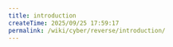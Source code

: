 ```yaml
---
title: introduction
createTime: 2025/09/25 17:59:17
permalink: /wiki/cyber/reverse/introduction/
---
```

